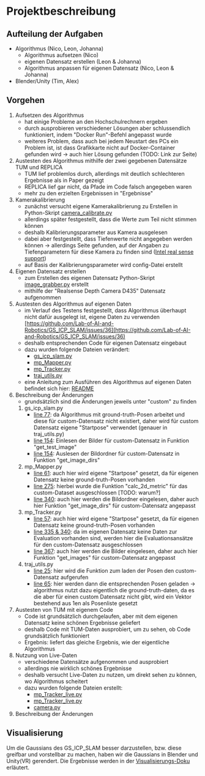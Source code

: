 # Projektbeschreibung

## Aufteilung der Aufgaben 
- Algorithmus (Nico, Leon, Johanna)
    - Algorithmus aufsetzen (Nico)
    - eigenen Datensatz erstellen (Leon & Johanna)
    - Algorithmus anpassen für eigenen Datensatz (Nico, Leon & Johanna)
- Blender/Unity (Tim, Alex)

## Vorgehen
1. Aufsetzen des Algorithmus 
    - hat einige Probleme an den Hochschulrechnern ergeben
    - durch ausprobieren verschiedener Lösungen aber schlussendlich funktioniert, indem "Docker Run"-Befehl angepasst wurde 
    - weiteres Problem, dass auch bei jedem Neustart des PCs ein Problem ist, ist dass Grafikkarte nicht auf Docker-Container gefunden wird -> auch hier Lösung gefunden (TODO: Link zur Seite)
2. Austesten des Algorithmus mithilfe der zwei gegebenen Datensätze TUM und REPLICA
    - TUM lief problemlos durch, allerdings mit deutlich schlechteren Ergebnisse als in Paper gezeigt
    - REPLICA lief gar nicht, da Pfade im Code falsch angegeben waren 
    - mehr zu den erzielten Ergebnissen in "Ergebnisse"
3. Kamerakalibrierung
    - zunächst versucht eigene Kamerakalibrierung zu Erstellen in Python-Skript [camera_calibrate.py](docker_folder/camera_calibrate.py)
    - allerdings später festgestellt, dass die Werte zum Teil nicht stimmen können
    - deshalb Kalibrierungsparameter aus Kamera ausgelesen
    - dabei aber festgestellt, dass Tiefenwerte nicht angegeben werden können -> allerdings Seite gefunden, auf der 
    Angaben zu Tiefenparametern für diese Kamera zu finden sind ([Intel real sense support](https://support.intelrealsense.com/hc/en-us/community/posts/360050711414-Does-the-depth-scale-of-the-D435-change-with-each-run-each-frame-or-is-it-fixed)) 
    - auf Basis der Kalibrierungsparameter wird config-Datei erstellt
4. Eigenen Datensatz erstellen
    - zum Erstellen des eigenen Datensatz Python-Skript [image_grabber.py](docker_folder/image_grabber.py) erstellt
    - mithilfe der "Realsense Depth Camera D435" Datensatz aufgenommen
5. Austesten des Algorithmus auf eigenen Daten
    - im Verlauf des Testens festgestellt, dass Algorithmus überhaupt nicht dafür ausgelegt ist, eigene Daten zu verwenden [https://github.com/Lab-of-AI-and-Robotics/GS_ICP_SLAM/issues/36](https://github.com/Lab-of-AI-and-Robotics/GS_ICP_SLAM/issues/36)
    - deshalb entsprechenden Code für eigenen Datensatz eingebaut
    - dazu wurden folgende Dateien verändert:
        - [gs_icp_slam.py](gs_icp_slam.py)
        - [mp_Mapper.py](mp_Mapper.py)
        - [mp_Tracker.py](mp_Tracker.py)
        - [traj_utils.py](utils/traj_utils.py)
    - eine Anleitung zum Ausführen des Algorithmus auf eigenen Daten befindet sich hier: [README](docker_folder/README.md)
6. Beschreibung der Änderungen
    - grundsätzlich sind die Änderungen jeweils unter "custom" zu finden
    1. gs_icp_slam.py
        - [line 77](gs_icp_slam.py#L77): da Algorithmus mit ground-truth-Posen arbeitet und diese für custom-Datensatz nicht existiert, daher wird für custom Datensatz eigene "Startpose" verwendet (genauer in traj_utils.py)
        - [line 154](gs_icp_slam.py#L154): Einlesen der Bilder für custom-Datensatz in Funktion "get_test_image"
        - [line 154](gs_icp_slam.py#L238): Auslesen der Bildordner für custom-Datensatz in Funktion "get_image_dirs"
    2. mp_Mapper.py
        - [line 61](mp_Mapper.py#L61): auch hier wird eigene "Startpose" gesetzt, da für eigenen Datensatz keine ground-truth-Posen vorhanden
        - [line 275](mp_Mapper.py#L275): hierbei wurde die Funktion "calc_2d_metric" für das custom-Dataset ausgeschlossen [TODO: warum?]
        - [line 340](mp_Mapper.py#L340): auch hier werden die Bildordner eingelesen, daher auch hier Funktion "get_image_dirs" für custom-Datensatz angepasst 
    3. mp_Tracker.py
         - [line 57](mp_Tracker.py#L57): auch hier wird eigene "Startpose" gesetzt, da für eigenen Datensatz keine ground-truth-Posen vorhanden
        - [line 335 & 340](mp_Tracker.py#L335): da im eigenen Datensatz keine Daten zur Evaluation vorhanden sind, werden hier die Evaluationsansätze für den custom-Datensatz ausgeschlossen
        - [line 367](mp_Mapper.py#L367): auch hier werden die Bilder eingelesen, daher auch hier Funktion "get_images" für custom-Datensatz angepasst 
    4. traj_utils.py
        - [line 25](utils/traj_utils.py#L25): hier wird die Funktion zum laden der Posen den custom-Datensatz aufgerufen
        - [line 65](utils/traj_utils.py#L65): hier werden dann die entsprechenden Posen geladen -> algorithmus nutzt dazu eigentlich die ground-truth-daten, da es die aber für einen custom Datensatz nicht gibt, wird ein Vektor bestehend aus 1en als Posenliste gesetzt
7. Austesten von TUM mit eigenem Code
    - Code ist grundsätzlich durchgelaufen, aber mit dem eigenen Datensatz keine schönen Ergebnisse geliefert
    - deshalb Code mit TUM-Daten ausprobiert, um zu sehen, ob Code grundsätzlich funktioniert 
    - Ergebnis: liefert das gleiche Ergebnis, wie der eigentliche Algorithmus
8. Nutzung von Live-Daten
    - verschiedene Datensätze aufgenommen und ausprobiert
    - allerdings nie wirklich schönes Ergebnisse
    - deshalb versucht Live-Daten zu nutzen, um direkt sehen zu können, wo Algorithmus scheitert 
    - dazu wurden folgende Dateien erstellt:
        - [mp_Tracker_live.py](mp_Tracker_live.py)
        - [mp_Tracker_live.py](gs_icp_slam_live.py)
        - [camera.py](camera.py)
9. Beschreibung der Änderungen

## Visualisierung

Um die Gaussians des GS_ICP_SLAM besser darzustellen, bzw. diese greifbar und vorstellbar zu machen, haben wir die Gaussians in Blender und Unity(VR) gerendert. Die Ergebnisse werden in der [Visualisierungs-Doku](3D_Visualization/3d_visualization_docs.md) erläutert.


